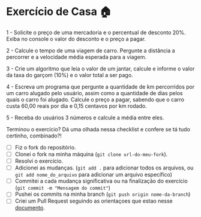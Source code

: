# Exercício de Casa 🏠 

1 - Solicite o preço de uma mercadoria e o percentual de desconto 20%. Exiba no console o valor do desconto e o preço a pagar.

2 - Calcule o tempo de uma viagem de carro. Pergunte a distância a percorrer e a velocidade média esperada para a viagem.

3 - Crie um algoritmo que leia o valor de um jantar, calcule e informe o valor da taxa do garçom (10%) e o valor total a ser pago.

4 - Escreva um programa que pergunte a quantidade de km percorridos por um carro alugado pelo usuário, assim como a quantidade de dias pelos quais o carro foi alugado. Calcule o preço a pagar, sabendo que o carro custa 60,00 reais por dia e 0,15 centavos por km rodado.

5 - Receba do usuários 3 números e calcule a média entre eles.


Terminou o exercício? Dá uma olhada nessa checklist e confere se tá tudo certinho, combinado?!

- [ ] Fiz o fork do repositório.
- [ ] Clonei o fork na minha máquina (`git clone url-do-meu-fork`).
- [ ] Resolvi o exercício.
- [ ] Adicionei as mudanças. (`git add .` para adicionar todos os arquivos, ou `git add nome_do_arquivo` para adicionar um arquivo específico)
- [ ] Commitei a cada mudança significativa ou na finalização do exercício (`git commit -m "Mensagem do commit"`)
- [ ] Pushei os commits na minha branch (`git push origin nome-da-branch`)
- [ ] Criei um Pull Request seguindo as orientaçoes que estao nesse [documento](/exercicios/para-casa/instrucoes-pull-request.md).